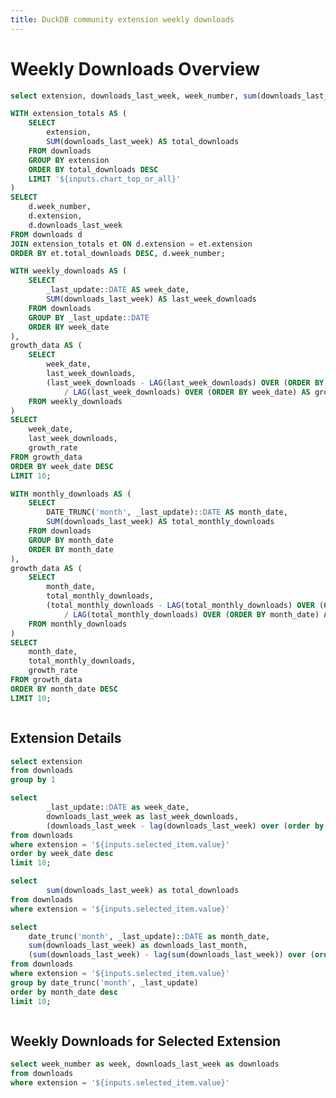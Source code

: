 ```yaml
---
title: DuckDB community extension weekly downloads
---
```



# Weekly Downloads Overview

```sql all_downloads
select extension, downloads_last_week, week_number, sum(downloads_last_week) as total_downloads from downloads group by all order by total_downloads desc; 
```
```sql ordered_data
WITH extension_totals AS (
    SELECT 
        extension,
        SUM(downloads_last_week) AS total_downloads
    FROM downloads
    GROUP BY extension
    ORDER BY total_downloads DESC
    LIMIT '${inputs.chart_top_or_all}'
)
SELECT 
    d.week_number,
    d.extension,
    d.downloads_last_week
FROM downloads d
JOIN extension_totals et ON d.extension = et.extension
ORDER BY et.total_downloads DESC, d.week_number;
```

```sql weekly_downloads_for_all
WITH weekly_downloads AS (
    SELECT 
        _last_update::DATE AS week_date,
        SUM(downloads_last_week) AS last_week_downloads
    FROM downloads
    GROUP BY _last_update::DATE
    ORDER BY week_date
),
growth_data AS (
    SELECT 
        week_date,
        last_week_downloads,
        (last_week_downloads - LAG(last_week_downloads) OVER (ORDER BY week_date)) 
            / LAG(last_week_downloads) OVER (ORDER BY week_date) AS growth_rate
    FROM weekly_downloads
)
SELECT 
    week_date,
    last_week_downloads,
    growth_rate
FROM growth_data
ORDER BY week_date DESC
LIMIT 10;
```

```sql monthly_downloads_for_all
WITH monthly_downloads AS (
    SELECT 
        DATE_TRUNC('month', _last_update)::DATE AS month_date,
        SUM(downloads_last_week) AS total_monthly_downloads
    FROM downloads
    GROUP BY month_date
    ORDER BY month_date
),
growth_data AS (
    SELECT 
        month_date,
        total_monthly_downloads,
        (total_monthly_downloads - LAG(total_monthly_downloads) OVER (ORDER BY month_date)) 
            / LAG(total_monthly_downloads) OVER (ORDER BY month_date) AS growth_rate
    FROM monthly_downloads
)
SELECT 
    month_date,
    total_monthly_downloads,
    growth_rate
FROM growth_data
ORDER BY month_date DESC
LIMIT 10;
```

<div style="display: grid; grid-template-columns: 1fr 2fr; gap: 20px;">
  <!-- Left Column: BigValues -->
  <div style="display: flex; flex-direction: column; gap: 20px;">
    <BigValue 
      data={weekly_downloads_for_all} 
      value="last_week_downloads"
      sparkline="week_date"
      fmt=num0
      comparison="growth_rate"
      comparisonFmt="pct1"
      comparisonTitle="vs. Last Week"
      title="Total Weekly Downloads"
    />
    <BigValue 
      data={monthly_downloads_for_all} 
      value="total_monthly_downloads"
      sparkline="month_date"
      fmt=num0
      comparison="growth_rate"
      comparisonFmt="pct1"
      comparisonTitle="vs. Last Month"
      title="Total Monthly Downloads"
    />
    <LastRefreshed/>
  </div>

  <!-- Right Column: LineChart and ButtonGroup -->
  <div style="position: relative;">
    <div style="position: absolute; top: 10px; right: 10px; z-index: 10; background-color: white; padding: 5px; border-radius: 5px;">
      <ButtonGroup name=chart_top_or_all defaultValue=5>
          <ButtonGroupItem valueLabel="Top 5" defaultValue=5 value=5 />
          <ButtonGroupItem valueLabel="All" value=1000 />
      </ButtonGroup>
    </div>
    <LineChart
      data={ordered_data}
      x=week_number
      y=downloads_last_week
      series=extension
      yAxisTitle="Downloads per Week"
      title="Weekly Downloads per Extension"
    />
  </div>
</div>

## Extension Details

```sql unique_extensions
select extension
from downloads 
group by 1
```

```sql selected_extension_data
select 
        _last_update::DATE as week_date,
        downloads_last_week as last_week_downloads,
        (downloads_last_week - lag(downloads_last_week) over (order by _last_update::DATE)) / lag(downloads_last_week) over (order by _last_update::DATE) as growth_rate
from downloads
where extension = '${inputs.selected_item.value}'
order by week_date desc
limit 10;
```

```sql selected_extension_data_cumulative
select 
        sum(downloads_last_week) as total_downloads
from downloads
where extension = '${inputs.selected_item.value}'
```

```sql selected_extension_monthly
select 
    date_trunc('month', _last_update)::DATE as month_date,
    sum(downloads_last_week) as downloads_last_month,
    (sum(downloads_last_week) - lag(sum(downloads_last_week)) over (order by date_trunc('month', _last_update))) / lag(sum(downloads_last_week)) over (order by date_trunc('month', _last_update)) as growth_rate
from downloads
where extension = '${inputs.selected_item.value}'
group by date_trunc('month', _last_update)
order by month_date desc
limit 10;
```

<div style="display: flex; align-items: center;">
  <div style="flex: 1;">
    <Dropdown
        name=selected_item
        data={unique_extensions}
        value=extension
        title="Select an extension"
        defaultValue="duckpgq"
    />
  </div>
  <div style="flex: 2;">
    <BigValue 
      data={selected_extension_data} 
      value="last_week_downloads"
      sparkline="week_date"
      comparison="growth_rate"
      comparisonFmt="pct1"
      comparisonTitle="vs. Last Week"
    />
  </div>
  <div style="flex: 3;">
    <BigValue 
      data={selected_extension_monthly} 
      value="downloads_last_month"
      sparkline="month_date"
      comparison="growth_rate"
      comparisonFmt="pct1"
      comparisonTitle="vs. Last Month"
    />
  </div>
  <div style="flex: 4;">
    <BigValue 
      data={selected_extension_data_cumulative} 
      value="total_downloads"
      fmt=num0
    />
  </div>
</div>

## Weekly Downloads for Selected Extension

```sql downloads_by_week
select week_number as week, downloads_last_week as downloads
from downloads
where extension = '${inputs.selected_item.value}'
```

<BarChart
    data={downloads_by_week}
    x=week
    y=downloads
/>

[//]: # (## Top Extensions by Weekly Downloads)

[//]: # ()
[//]: # (```sql top_extensions)

[//]: # (select week_number, extension, downloads_last_week as downloads)

[//]: # (from downloads)

[//]: # (where extension in &#40;)

[//]: # (    select extension)

[//]: # (    from downloads)

[//]: # (    group by extension)

[//]: # (    order by sum&#40;downloads_last_week&#41; desc)

[//]: # (    limit 5)

[//]: # (&#41;)

[//]: # (order by week_number, extension)

[//]: # (```)

[//]: # ()
[//]: # (<AreaChart)

[//]: # (    data={top_extensions})

[//]: # (    x=week_number)

[//]: # (    y=downloads)

[//]: # (    yAxisTitle="Downloads per Week")

[//]: # (    series=extension)

[//]: # (    stacked={true})

[//]: # (/>)

